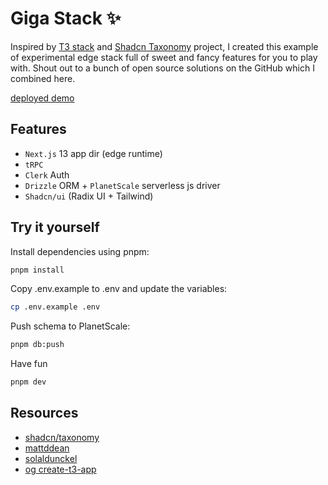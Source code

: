 
# Giga Stack ✨

Inspired by [T3 stack](https://create.t3.gg/) and [Shadcn Taxonomy](https://tx.shadcn.com/) project, I created this example of experimental edge stack full of sweet and fancy features for you to play with. Shout out to a bunch of open source solutions on the GitHub which I combined here.

[deployed demo](https://giga-stack.vercel.app/)

## Features

- ``Next.js`` 13 app dir (edge runtime)
- ``tRPC``
- ``Clerk`` Auth
- ``Drizzle`` ORM + ``PlanetScale`` serverless js driver
- ``Shadcn/ui`` (Radix UI + Tailwind)


## Try it yourself

Install dependencies using pnpm:
```bash
pnpm install
```

Copy .env.example to .env and update the variables:
```bash
cp .env.example .env
```

Push schema to PlanetScale:
```bash
pnpm db:push
```

Have fun
```bash
pnpm dev
```


    
## Resources

 - [shadcn/taxonomy](https://github.com/shadcn/taxonomy/blob/main/README.md)
 - [mattddean](https://github.com/mattddean/t3-app-router-edge-drizzle)
 - [solaldunckel](https://github.com/solaldunckel/next-13-app-router-with-trpc)
 - [og create-t3-app](https://github.com/t3-oss/create-t3-app)


